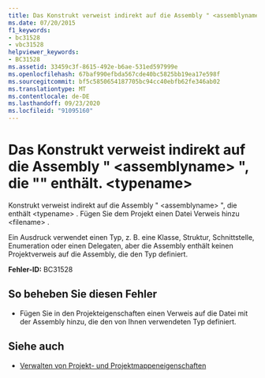 ```yaml
---
title: Das Konstrukt verweist indirekt auf die Assembly " <assemblyname> ", die "" enthält. <typename>
ms.date: 07/20/2015
f1_keywords:
- bc31528
- vbc31528
helpviewer_keywords:
- BC31528
ms.assetid: 33459c3f-8615-492e-b6ae-531ed597999e
ms.openlocfilehash: 67baf990efbda567cde40bc5825bb19ea17e598f
ms.sourcegitcommit: bf5c5850654187705bc94cc40ebfb62fe346ab02
ms.translationtype: MT
ms.contentlocale: de-DE
ms.lasthandoff: 09/23/2020
ms.locfileid: "91095160"
---
```

# <a name="construct-makes-an-indirect-reference-to-assembly-assemblyname-which-contains-typename"></a>Das Konstrukt verweist indirekt auf die Assembly " \<assemblyname> ", die "" enthält. \<typename>

Konstrukt verweist indirekt auf die Assembly " \<assemblyname> ", die enthält \<typename> . Fügen Sie dem Projekt einen Datei Verweis hinzu \<filename> .  
  
 Ein Ausdruck verwendet einen Typ, z. B. eine Klasse, Struktur, Schnittstelle, Enumeration oder einen Delegaten, aber die Assembly enthält keinen Projektverweis auf die Assembly, die den Typ definiert.  
  
 **Fehler-ID:** BC31528  
  
## <a name="to-correct-this-error"></a>So beheben Sie diesen Fehler  
  
- Fügen Sie in den Projekteigenschaften einen Verweis auf die Datei mit der Assembly hinzu, die den von Ihnen verwendeten Typ definiert.  
  
## <a name="see-also"></a>Siehe auch

- [Verwalten von Projekt- und Projektmappeneigenschaften](/visualstudio/ide/managing-project-and-solution-properties)
